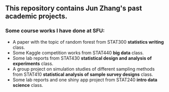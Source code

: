 ## This repository contains Jun Zhang's past academic projects.


### Some course works I have done at SFU:
 - A paper with the topic of random forest from STAT300 **statistics writing** class. 
 - Some Kaggle competition works from STAT440 **big data** class. 
 - Some lab reports from STAT430 **statistical design and analysis of experiments** class.
 - A group project on simulation studies of different sampling methods from STAT410 **statistical analysis of sample survey designs** class.
 - Some lab reports and one shiny app project from STAT240 **intro data science** class.
